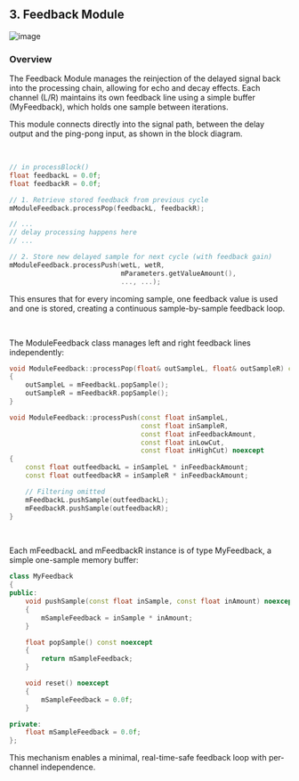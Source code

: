 ## 3. Feedback Module

![image](https://github.com/user-attachments/assets/f03c105e-96b1-4f75-b28e-73890c391600)

###  Overview
The Feedback Module manages the reinjection of the delayed signal back into the processing chain, allowing for echo and decay effects.
Each channel (L/R) maintains its own feedback line using a simple buffer (MyFeedback), which holds one sample between iterations.

This module connects directly into the signal path, between the delay output and the ping-pong input, as shown in the block diagram.

<br>

~~~cpp
// in processBlock()
float feedbackL = 0.0f;
float feedbackR = 0.0f;

// 1. Retrieve stored feedback from previous cycle
mModuleFeedback.processPop(feedbackL, feedbackR);

// ...
// delay processing happens here
// ...

// 2. Store new delayed sample for next cycle (with feedback gain)
mModuleFeedback.processPush(wetL, wetR,
                            mParameters.getValueAmount(),
                            ..., ...);
~~~
This ensures that for every incoming sample, one feedback value is used and one is stored, creating a continuous sample-by-sample feedback loop.

<br>

The ModuleFeedback class manages left and right feedback lines independently:
~~~cpp
void ModuleFeedback::processPop(float& outSampleL, float& outSampleR) const noexcept
{
    outSampleL = mFeedbackL.popSample();
    outSampleR = mFeedbackR.popSample();
}

void ModuleFeedback::processPush(const float inSampleL,
                                 const float inSampleR,
                                 const float inFeedbackAmount,
                                 const float inLowCut,
                                 const float inHighCut) noexcept
{
    const float outfeedbackL = inSampleL * inFeedbackAmount;
    const float outfeedbackR = inSampleR * inFeedbackAmount;

    // Filtering omitted
    mFeedbackL.pushSample(outfeedbackL);
    mFeedbackR.pushSample(outfeedbackR);
}
~~~

<br>

Each mFeedbackL and mFeedbackR instance is of type MyFeedback, a simple one-sample memory buffer:
~~~cpp
class MyFeedback
{
public:
    void pushSample(const float inSample, const float inAmount) noexcept
    {
        mSampleFeedback = inSample * inAmount;
    }

    float popSample() const noexcept
    {
        return mSampleFeedback;
    }

    void reset() noexcept
    {
        mSampleFeedback = 0.0f;
    }

private:
    float mSampleFeedback = 0.0f;
};
~~~
This mechanism enables a minimal, real-time-safe feedback loop with per-channel independence.
